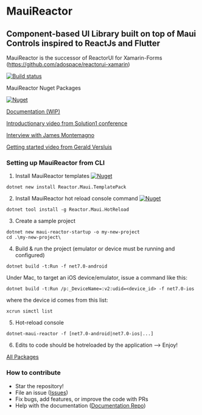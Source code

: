 # MauiReactor
## Component-based UI Library built on top of Maui Controls inspired to ReactJs and Flutter
MauiReactor is the successor of ReactorUI for Xamarin-Forms (https://github.com/adospace/reactorui-xamarin)

[![Build status](https://ci.appveyor.com/api/projects/status/trl7dwvicfxn5at5?svg=true)](https://ci.appveyor.com/project/adospace/reactorui-maui)

MauiReactor Nuget Packages

[![Nuget](https://img.shields.io/nuget/v/Reactor.Maui)](https://www.nuget.org/packages/Reactor.Maui) 

[Documentation (WIP)](https://adospace.gitbook.io/mauireactor/)

[Introductionary video from Solution1 conference](https://www.youtube.com/watch?v=TSh9PL-ziY0&t=961s&ab_channel=C%23CommunityDiscord)

[Interview with James Montemagno](https://www.youtube.com/watch?v=w_Km5AyreT0&ab_channel=dotnet)

[Getting started video from Gerald Versluis](https://www.youtube.com/watch?v=egklcAC9arY&ab_channel=GeraldVersluis)

### Setting up MauiReactor from CLI

1. Install MauiReactor templates
[![Nuget](https://img.shields.io/nuget/v/Reactor.Maui.TemplatePack)](https://www.nuget.org/packages/Reactor.Maui.TemplatePack)
```
dotnet new install Reactor.Maui.TemplatePack
```

2. Install MauiReactor hot reload console command
[![Nuget](https://img.shields.io/nuget/v/Reactor.Maui.HotReload)](https://www.nuget.org/packages/Reactor.Maui.HotReload)
```
dotnet tool install -g Reactor.Maui.HotReload
```

3. Create a sample project
```
dotnet new maui-reactor-startup -o my-new-project
cd .\my-new-project\
```

4. Build & run the project (emulator or device must be running and configured)
```
dotnet build -t:Run -f net7.0-android
```
Under Mac, to target an iOS device/emulator, issue a command like this:
```
dotnet build -t:Run /p:_DeviceName=:v2:udid=<device_id> -f net7.0-ios
```
where the device id comes from this list:
```
xcrun simctl list
```

5. Hot-reload console
```
dotnet-maui-reactor -f [net7.0-android|net7.0-ios|...]
```

6. Edits to code should be hotreloaded by the application --> Enjoy!

[All Packages](https://www.nuget.org/packages?q=Reactor.Maui)

### How to contribute

- Star the repository!
- File an issue ([Issues](https://github.com/adospace/reactorui-maui/issues))
- Fix bugs, add features, or improve the code with PRs
- Help with the documentation ([Documentation Repo](https://github.com/adospace/reactorui-maui-docs))
